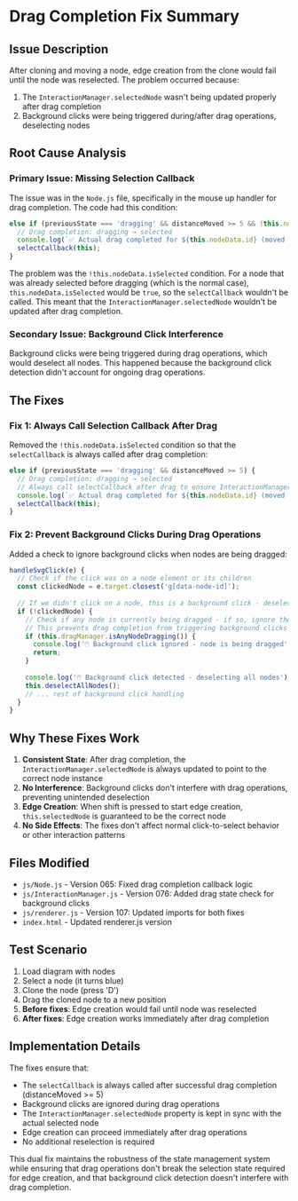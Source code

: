 # Drag Completion Fix Summary

## Issue Description
After cloning and moving a node, edge creation from the clone would fail until the node was reselected. The problem occurred because:
1. The `InteractionManager.selectedNode` wasn't being updated properly after drag completion
2. Background clicks were being triggered during/after drag operations, deselecting nodes

## Root Cause Analysis

### Primary Issue: Missing Selection Callback
The issue was in the `Node.js` file, specifically in the mouse up handler for drag completion. The code had this condition:

```javascript
else if (previousState === 'dragging' && distanceMoved >= 5 && !this.nodeData.isSelected) {
  // Drag completion: dragging → selected  
  console.log(`✅ Actual drag completed for ${this.nodeData.id} (moved ${distanceMoved}px) - ensuring selection via callback`);
  selectCallback(this);
}
```

The problem was the `!this.nodeData.isSelected` condition. For a node that was already selected before dragging (which is the normal case), `this.nodeData.isSelected` would be `true`, so the `selectCallback` wouldn't be called. This meant that the `InteractionManager.selectedNode` wouldn't be updated after drag completion.

### Secondary Issue: Background Click Interference
Background clicks were being triggered during drag operations, which would deselect all nodes. This happened because the background click detection didn't account for ongoing drag operations.

## The Fixes

### Fix 1: Always Call Selection Callback After Drag
Removed the `!this.nodeData.isSelected` condition so that the `selectCallback` is always called after drag completion:

```javascript
else if (previousState === 'dragging' && distanceMoved >= 5) {
  // Drag completion: dragging → selected  
  // Always call selectCallback after drag to ensure InteractionManager has correct selectedNode
  console.log(`✅ Actual drag completed for ${this.nodeData.id} (moved ${distanceMoved}px) - ensuring selection via callback`);
  selectCallback(this);
}
```

### Fix 2: Prevent Background Clicks During Drag Operations
Added a check to ignore background clicks when nodes are being dragged:

```javascript
handleSvgClick(e) {
  // Check if the click was on a node element or its children
  const clickedNode = e.target.closest('g[data-node-id]');
  
  // If we didn't click on a node, this is a background click - deselect all
  if (!clickedNode) {
    // Check if any node is currently being dragged - if so, ignore the background click
    // This prevents drag completion from triggering background clicks
    if (this.dragManager.isAnyNodeDragging()) {
      console.log('🖱️ Background click ignored - node is being dragged');
      return;
    }
    
    console.log('🖱️ Background click detected - deselecting all nodes');
    this.deselectAllNodes();
    // ... rest of background click handling
  }
}
```

## Why These Fixes Work
1. **Consistent State**: After drag completion, the `InteractionManager.selectedNode` is always updated to point to the correct node instance
2. **No Interference**: Background clicks don't interfere with drag operations, preventing unintended deselection
3. **Edge Creation**: When shift is pressed to start edge creation, `this.selectedNode` is guaranteed to be the correct node
4. **No Side Effects**: The fixes don't affect normal click-to-select behavior or other interaction patterns

## Files Modified
- `js/Node.js` - Version 065: Fixed drag completion callback logic
- `js/InteractionManager.js` - Version 076: Added drag state check for background clicks
- `js/renderer.js` - Version 107: Updated imports for both fixes
- `index.html` - Updated renderer.js version

## Test Scenario
1. Load diagram with nodes
2. Select a node (it turns blue)
3. Clone the node (press 'D')
4. Drag the cloned node to a new position
5. **Before fixes**: Edge creation would fail until node was reselected
6. **After fixes**: Edge creation works immediately after drag completion

## Implementation Details
The fixes ensure that:
- The `selectCallback` is always called after successful drag completion (distanceMoved >= 5)
- Background clicks are ignored during drag operations
- The `InteractionManager.selectedNode` property is kept in sync with the actual selected node
- Edge creation can proceed immediately after drag operations
- No additional reselection is required

This dual fix maintains the robustness of the state management system while ensuring that drag operations don't break the selection state required for edge creation, and that background click detection doesn't interfere with drag completion.
